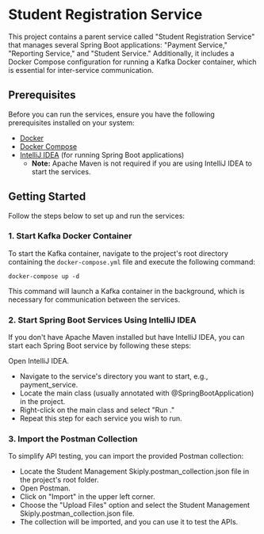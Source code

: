 # Student Registration Service

This project contains a parent service called "Student Registration Service" that manages several Spring Boot applications: "Payment Service," "Reporting Service," and "Student Service." Additionally, it includes a Docker Compose configuration for running a Kafka Docker container, which is essential for inter-service communication.

## Prerequisites

Before you can run the services, ensure you have the following prerequisites installed on your system:

- [Docker](https://www.docker.com/)
- [Docker Compose](https://docs.docker.com/compose/)
- [IntelliJ IDEA](https://www.jetbrains.com/idea/) (for running Spring Boot applications)
    - **Note:** Apache Maven is not required if you are using IntelliJ IDEA to start the services.

## Getting Started

Follow the steps below to set up and run the services:

### 1. Start Kafka Docker Container

To start the Kafka container, navigate to the project's root directory containing the `docker-compose.yml` file and execute the following command:

`docker-compose up -d`

This command will launch a Kafka container in the background, which is necessary for communication between the services.

### 2. Start Spring Boot Services Using IntelliJ IDEA
If you don't have Apache Maven installed but have IntelliJ IDEA, you can start each Spring Boot service by following these steps:

Open IntelliJ IDEA.
* Navigate to the service's directory you want to start, e.g., payment_service.
* Locate the main class (usually annotated with @SpringBootApplication) in the project.
* Right-click on the main class and select "Run <YourMainClassName>."
* Repeat this step for each service you wish to run.

### 3. Import the Postman Collection
To simplify API testing, you can import the provided Postman collection:

* Locate the Student Management Skiply.postman_collection.json file in the project's root folder.
* Open Postman.
* Click on "Import" in the upper left corner.
* Choose the "Upload Files" option and select the Student Management Skiply.postman_collection.json file.
* The collection will be imported, and you can use it to test the APIs.